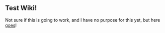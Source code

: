 ## Test Wiki!

Not sure if this is going to work, and I have no purpose for this yet, but here [goes](goes.md)! 
